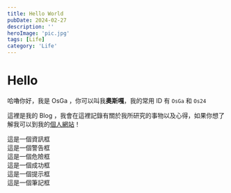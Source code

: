 ```yaml
---
title: Hello World
pubDate: 2024-02-27
description: ''
heroImage: 'pic.jpg'
tags: [Life]
category: 'Life'
---
```

# Hello
哈嚕你好，我是 OsGa ，你可以叫我**奧斯嘎**，我的常用 ID 有 `OsGa` 和 `Os24`

這裡是我的 Blog ，我會在這裡記錄有關於我所研究的事物以及心得，如果你想了解我可以到我的[個人網站](https://osga.lol)！

<div class="info">這是一個資訊框</div>
<div class="warning">這是一個警告框</div>
<div class="danger">這是一個危險框</div>
<div class="success">這是一個成功框</div>
<div class="tip">這是一個提示框</div>
<div class="note">這是一個筆記框</div>


